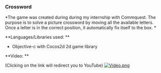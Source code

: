 ### Crossword ###

*The game was created during during my internship with Commquest. The purpose is to solve a picture crossword by moving all the available letters. Once a letter is in the correct position, it automatically fix itself to the box.
*


**Languages/Libraries used:
**

* Objective-c with Cocos2d 2d game library


**Video:
**

(Clicking on the link will redirect you to YouTube)
[![Video.png](https://bitbucket.org/repo/6okyXX/images/328059847-Video.png)](http://youtu.be/wtSNnd86AIg)